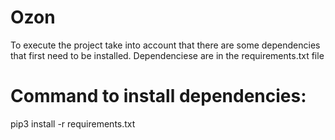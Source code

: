 # Ozon
To execute the project take into account that there are some dependencies that first need to be installed.
Dependenciese are in the requirements.txt file

# Command to install dependencies:
pip3 install -r requirements.txt